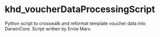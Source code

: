 # khd_voucherDataProcessingScript
Python script to crosswalk and reformat template voucher data into DarwinCore. Script written by Ernie Marx.
